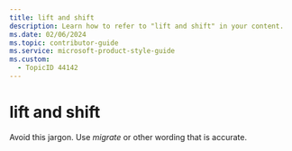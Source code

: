 ```yaml
---
title: lift and shift
description: Learn how to refer to "lift and shift" in your content.
ms.date: 02/06/2024
ms.topic: contributor-guide
ms.service: microsoft-product-style-guide
ms.custom:
  - TopicID 44142
---
```



# lift and shift

Avoid this jargon. Use *migrate* or other wording that is accurate.

